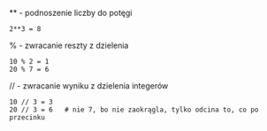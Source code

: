 ** - podnoszenie liczby do potęgi  
```
2**3 = 8
```
  
% - zwracanie reszty z dzielenia  
```
10 % 2 = 1
20 % 7 = 6
```
  
// - zwracanie wyniku z dzielenia integerów  
```
10 // 3 = 3
20 // 3 = 6   # nie 7, bo nie zaokrągla, tylko odcina to, co po przecinku
```
